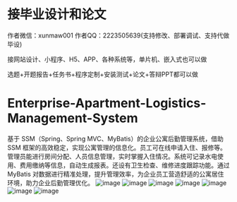 # 接毕业设计和论文
作者微信：xunmaw001  作者QQ：2223505639(支持修改、部署调试、支持代做毕设)

接网站设计、小程序、H5、APP、各种系统等，单片机、嵌入式也可以做

选题+开题报告+任务书+程序定制+安装测试+论文+答辩PPT都可以做
# Enterprise-Apartment-Logistics-Management-System
基于 SSM（Spring、Spring MVC、MyBatis）的企业公寓后勤管理系统，借助 SSM 框架的高效稳定，实现公寓管理的信息化。员工可在线申请入住、报修等。管理员能进行房间分配、人员信息管理，实时掌握入住情况。系统可记录水电使用、费用缴纳等信息，自动生成报表。还设有卫生检查、维修进度跟踪功能。通过 MyBatis 对数据进行精准处理，提升管理效率，为企业员工营造舒适的公寓居住环境，助力企业后勤管理优化。 
![image](https://github.com/user-attachments/assets/c2677e64-93d3-42d9-9324-993c589009c3)
![image](https://github.com/user-attachments/assets/57365d4d-9b23-4371-9b78-71b8f99e05da)
![image](https://github.com/user-attachments/assets/f1ab6ad1-9a5b-4a16-a3f1-0933d00cd1f2)
![image](https://github.com/user-attachments/assets/003a0d6d-6c8c-46a9-b786-b7ffd0c68f4e)
![image](https://github.com/user-attachments/assets/29e385f0-40db-40f4-bb60-aad7c5263887)
![image](https://github.com/user-attachments/assets/e35192b5-0a45-4671-83b6-67e1b341f7d4)
![image](https://github.com/user-attachments/assets/5677ea1d-2b95-44f8-b035-167e33eafaaf)
